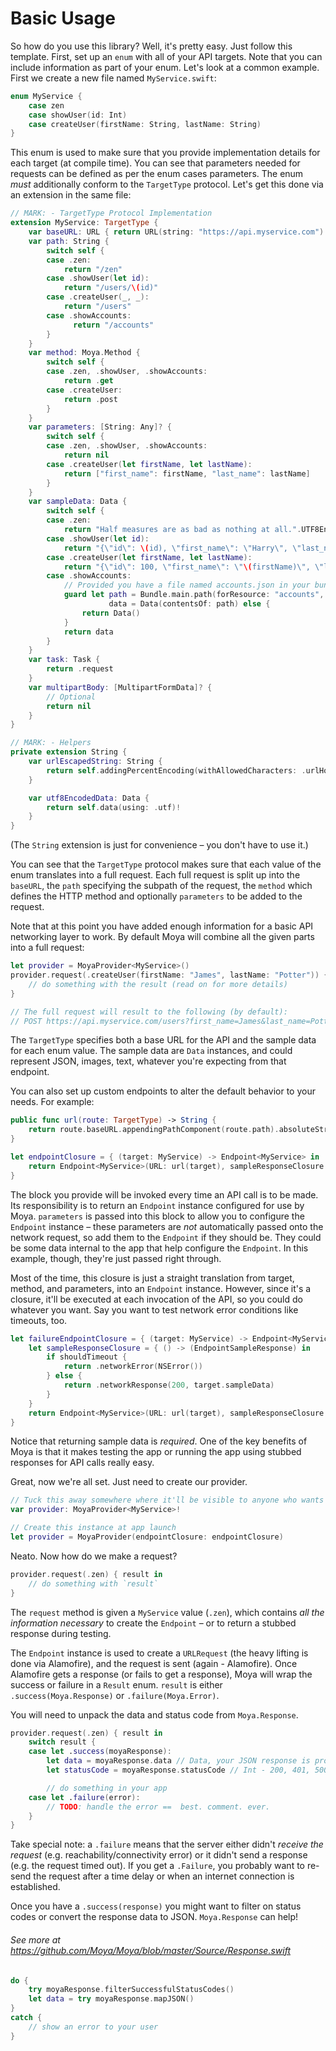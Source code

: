 Basic Usage
===========

So how do you use this library? Well, it's pretty easy. Just follow this
template. First, set up an `enum` with all of your API targets. Note that you
can include information as part of your enum. Let's look at a common example. First we create a new file named `MyService.swift`:

```swift
enum MyService {
    case zen
    case showUser(id: Int)
    case createUser(firstName: String, lastName: String)
}
```

This enum is used to make sure that you provide implementation details for each
target (at compile time). You can see that parameters needed for requests can be defined as per the enum cases parameters. The enum *must* additionally conform to the `TargetType` protocol. Let's get this done via an extension in the same file:

```swift
// MARK: - TargetType Protocol Implementation
extension MyService: TargetType {
    var baseURL: URL { return URL(string: "https://api.myservice.com")! }
    var path: String {
        switch self {
        case .zen:
            return "/zen"
        case .showUser(let id):
            return "/users/\(id)"
        case .createUser(_, _):
            return "/users"
        case .showAccounts:
        	  return "/accounts"
        }
    }
    var method: Moya.Method {
        switch self {
        case .zen, .showUser, .showAccounts:
            return .get
        case .createUser:
            return .post
        }
    }
    var parameters: [String: Any]? {
        switch self {
        case .zen, .showUser, .showAccounts:
            return nil
        case .createUser(let firstName, let lastName):
            return ["first_name": firstName, "last_name": lastName]
        }
    }
    var sampleData: Data {
        switch self {
        case .zen:
            return "Half measures are as bad as nothing at all.".UTF8EncodedData
        case .showUser(let id):
            return "{\"id\": \(id), \"first_name\": \"Harry\", \"last_name\": \"Potter\"}".UTF8EncodedData
        case .createUser(let firstName, let lastName):
            return "{\"id\": 100, \"first_name\": \"\(firstName)\", \"last_name\": \"\(lastName)\"}".UTF8EncodedData
        case .showAccounts:
            // Provided you have a file named accounts.json in your bundle.
            guard let path = Bundle.main.path(forResource: "accounts", ofType: "json"),
                      data = Data(contentsOf: path) else {
                return Data()
            }
            return data
        }
    }
    var task: Task {
        return .request
    }
    var multipartBody: [MultipartFormData]? {
        // Optional
        return nil
    }
}

// MARK: - Helpers
private extension String {
    var urlEscapedString: String {
        return self.addingPercentEncoding(withAllowedCharacters: .urlHostAllowed)
    }

    var utf8EncodedData: Data {
        return self.data(using: .utf)!
    }
}
```

(The `String` extension is just for convenience – you don't have to use it.)

You can see that the `TargetType` protocol makes sure that each value of the enum translates into a full request. Each full request is split up into the `baseURL`, the `path` specifying the subpath of the request, the `method` which defines the HTTP method and optionally `parameters` to be added to the request.

Note that at this point you have added enough information for a basic API networking layer to work. By default Moya will combine all the given parts into a full request:

```swift
let provider = MoyaProvider<MyService>()
provider.request(.createUser(firstName: "James", lastName: "Potter")) { result in
    // do something with the result (read on for more details)
}

// The full request will result to the following (by default):
// POST https://api.myservice.com/users?first_name=James&last_name=Potter
```

The `TargetType` specifies both a base URL for the API and the sample data for
each enum value. The sample data are `Data` instances, and could represent
JSON, images, text, whatever you're expecting from that endpoint.

You can also set up custom endpoints to alter the default behavior to your needs. For example:

```swift
public func url(route: TargetType) -> String {
    return route.baseURL.appendingPathComponent(route.path).absoluteString
}

let endpointClosure = { (target: MyService) -> Endpoint<MyService> in
    return Endpoint<MyService>(URL: url(target), sampleResponseClosure: {.networkResponse(200, target.sampleData)}, method: target.method, parameters: target.parameters)
}
```

The block you provide will be invoked every time an API call is to be made. Its
responsibility is to return an `Endpoint` instance configured for use by Moya.
`parameters` is passed into this block to allow you to configure the `Endpoint`
instance – these parameters are *not* automatically passed onto the network
request, so add them to the `Endpoint` if they should be. They could be some
data internal to the app that help configure the `Endpoint`. In this example,
though, they're just passed right through.

Most of the time, this closure is just a straight translation from target,
method, and parameters, into an `Endpoint` instance. However, since it's a
closure, it'll be executed at each invocation of the API, so you could do
whatever you want. Say you want to test network error conditions like timeouts, too.

```swift
let failureEndpointClosure = { (target: MyService) -> Endpoint<MyService> in
    let sampleResponseClosure = { () -> (EndpointSampleResponse) in
        if shouldTimeout {
            return .networkError(NSError())
        } else {
            return .networkResponse(200, target.sampleData)
        }
    }
    return Endpoint<MyService>(URL: url(target), sampleResponseClosure: sampleResponseClosure, method: target.method, parameters: target.parameters)
}
```

Notice that returning sample data is *required*. One of the key benefits of Moya
is that it makes testing the app or running the app using stubbed responses for
API calls really easy.

Great, now we're all set. Just need to create our provider.

```swift
// Tuck this away somewhere where it'll be visible to anyone who wants to use it
var provider: MoyaProvider<MyService>!

// Create this instance at app launch
let provider = MoyaProvider(endpointClosure: endpointClosure)
```

Neato. Now how do we make a request?

```swift
provider.request(.zen) { result in
    // do something with `result`
}
```

The `request` method is given a `MyService` value (`.zen`), which contains *all the
information necessary* to create the `Endpoint` – or to return a stubbed
response during testing.

The `Endpoint` instance is used to create a `URLRequest` (the heavy lifting is
done via Alamofire), and the request is sent (again - Alamofire).  Once
Alamofire gets a response (or fails to get a response), Moya will wrap the
success or failure in a `Result` enum.  `result` is either
`.success(Moya.Response)` or `.failure(Moya.Error)`.

You will need to unpack the data and status code from `Moya.Response`.

```swift
provider.request(.zen) { result in
    switch result {
    case let .success(moyaResponse):
        let data = moyaResponse.data // Data, your JSON response is probably in here!
        let statusCode = moyaResponse.statusCode // Int - 200, 401, 500, etc

        // do something in your app
    case let .failure(error):
        // TODO: handle the error ==  best. comment. ever.
    }
}
```

Take special note: a `.failure` means that the server either didn't *receive the
request* (e.g. reachability/connectivity error) or it didn't send a response
(e.g. the request timed out).  If you get a `.Failure`, you probably want to
re-send the request after a time delay or when an internet connection is
established.

Once you have a `.success(response)` you might want to filter on status codes or
convert the response data to JSON. `Moya.Response` can help!

###### See more at <https://github.com/Moya/Moya/blob/master/Source/Response.swift>

```swift
do {
    try moyaResponse.filterSuccessfulStatusCodes()
    let data = try moyaResponse.mapJSON()
}
catch {
    // show an error to your user
}
```
